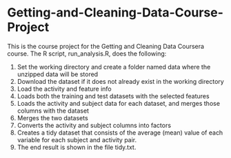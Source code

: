 # Getting-and-Cleaning-Data-Course-Project
This is the course project for the Getting and Cleaning Data Coursera course. The R script, run_analysis.R, does the following:

1. Set the working directory and create a folder named data where the unzipped data will be stored
2. Download the dataset if it does not already exist in the working directory
3. Load the activity and feature info
4. Loads both the training and test datasets with the selected features
5. Loads the activity and subject data for each dataset, and merges those columns with the dataset
6. Merges the two datasets
7. Converts the activity and subject columns into factors
8. Creates a tidy dataset that consists of the average (mean) value of each variable for each subject and activity pair.
9. The end result is shown in the file tidy.txt.
